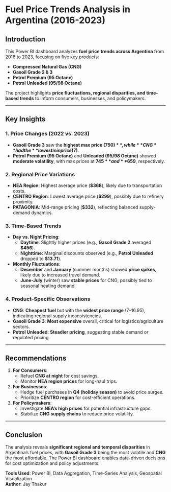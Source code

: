 # **Fuel Price Trends Analysis in Argentina (2016-2023)**

## **Introduction**  
This Power BI dashboard analyzes **fuel price trends across Argentina** from 2016 to 2023, focusing on five key products:  
- **Compressed Natural Gas (CNG)**  
- **Gasoil Grade 2 & 3**  
- **Petrol Premium (95 Octane)**  
- **Petrol Unleaded (95/98 Octane)**  

The project highlights **price fluctuations, regional disparities, and time-based trends** to inform consumers, businesses, and policymakers.

---

## **Key Insights**  

### **1. Price Changes (2022 vs. 2023)**  
- **Gasoil Grade 3** saw the **highest max price ($750)**, while **CNG** had the **lowest min price ($7)**.  
- **Petrol Premium (95 Octane)** and **Unleaded (95/98 Octane)** showed **moderate volatility**, with max prices at **$745** and **$659**, respectively.  

### **2. Regional Price Variations**  
- **NEA Region**: Highest average price (**$368**), likely due to transportation costs.  
- **CENTRO Region**: Lowest average price (**$299**), possibly due to refinery proximity.  
- **PATAGONIA**: Mid-range pricing (**$332**), reflecting balanced supply-demand dynamics.  

### **3. Time-Based Trends**  
- **Day vs. Night Pricing**:  
  - **Daytime**: Slightly higher prices (e.g., **Gasoil Grade 2** averaged **$456**).  
  - **Nighttime**: Marginal discounts observed (e.g., **Petrol Unleaded** dropped to **$13.71**).  
- **Monthly Fluctuations**:  
  - **December** and **January** (summer months) showed **price spikes**, likely due to increased travel demand.  
  - **June-July** (winter) saw **stable prices** for CNG, possibly tied to seasonal heating demand.  

### **4. Product-Specific Observations**  
- **CNG**: **Cheapest fuel** but with the **widest price range** ($7–$16.95), indicating regional supply inconsistencies.  
- **Gasoil Grade 3**: **Most expensive** overall, critical for logistics/agriculture sectors.  
- **Petrol Unleaded**: **Steadier pricing**, suggesting stable demand or regulated pricing.  

---

## **Recommendations**  
1. **For Consumers**:  
   - Refuel **CNG at night** for cost savings.  
   - Monitor **NEA region prices** for long-haul trips.  
2. **For Businesses**:  
   - Hedge fuel purchases in **Q4 (holiday season)** to avoid price surges.  
   - Prioritize **CENTRO region** for cost-efficient operations.  
3. **For Policymakers**:  
   - Investigate **NEA’s high prices** for potential infrastructure gaps.  
   - Stabilize **CNG supply chains** to reduce price volatility.  

---

## **Conclusion**  
The analysis reveals **significant regional and temporal disparities** in Argentina’s fuel prices, with **Gasoil Grade 3** being the most volatile and **CNG** the most affordable. The Power BI dashboard enables data-driven decisions for cost optimization and policy adjustments.  

**Tools Used**: Power BI, Data Aggregation, Time-Series Analysis, Geospatial Visualization  
**Author**: Jay Thakur

